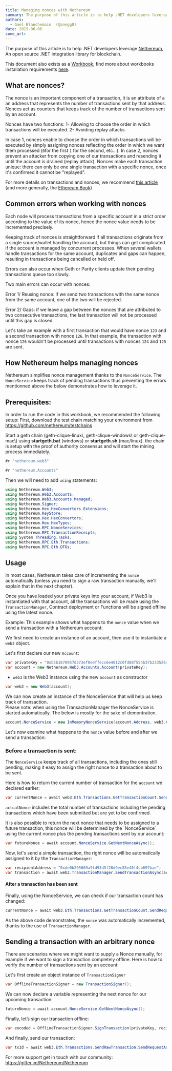 ```yaml
---
title: Managing nonces with Nethereum
summary: The purpose of this article is to help .NET developers leverage Nethereum, An open source .NET integration library for blockchain. This document also exists as a Workbook, find more about workbooks installation requirements here. What are nonces? The nonce is an important component of a transaction, it is an attribute of a an address that represents the number of transactions sent by that address. Nonces act as counters that keeps track of the number of transactions sent by an account. Nonces ha
authors:
  - Gaël Blanchemain  (@anegg0)
date: 2019-06-06
some_url: 
---
```


The purpose of this article is to help .NET developers leverage  [Nethereum](https://nethereum.com/), An open source .NET integration library for blockchain.

This document also exists as a [Workbook](https://github.com/Nethereum/Nethereum.Workbooks/blob/master/docs/nethereum-managing-nonces.workbook), find more about workbooks installation requirements  [here](https://docs.microsoft.com/en-us/xamarin/tools/workbooks/install).

## What are nonces?

The nonce is an important component of a transaction, it is an attribute of a an address that represents the number of transactions sent by that address. Nonces act as counters that keeps track of the number of transactions sent  by an account.

Nonces have two functions:
1- Allowing to choose the order in which transactions will be executed.
2- Avoiding replay attacks.

In case 1, nonces enable to choose the order in which transactions will be executed by simply assigning nonces reflecting the order in which we want them processed (`0`for the first `1` for the second, etc...).
In case 2, nonces prevent an attacker from copying one of our transactions and resending it until the account is drained (replay attack). Nonces make each transaction unique: there can only be one single transaction with a specific nonce, once it's confirmed it cannot be "replayed".

For more details on transactions and nonces, we recommend [this article](https://github.com/ethereumbook/ethereumbook/blob/develop/06transactions.asciidoc#the-transaction-nonce) (and more generally, the [Ethereum Book](https://github.com/ethereumbook/ethereumbook))

## Common errors when working with nonces

Each node will process transactions from a specific account in a strict order according to the value of its nonce, hence the nonce value needs to be incremented precisely.

Keeping track of nonces is straightforward if all transactions originate from a single source/wallet handling the account, but things can get complicated if the account is managed by concurrent processes.
When several wallets handle transactions for the same account, duplicates and gaps can happen, resulting in transactions being cancelled or held off.

Errors can also occur when Geth or Parity clients update their pending transactions queue too slowly.

Two main errors can occur with nonces:

Error 1/ Reusing nonce: if we send two transactions with the same nonce from the same account, one of the two will be rejected.

Error 2/ Gaps: if we leave a gap between the nonces that are attributed to two consecutive transactions, the last transaction will not be processed until this gap is closed.

Let's take an example with a first transaction that would have nonce `123` and a second transaction with nonce `126`. In that example, the transaction with nonce `126` wouldn't be processed until transactions with nonces `124` and `125` are sent.

## How Nethereum helps managing nonces

Nethereum simplifies nonce management thanks to the `NonceService`.
The `NonceService` keeps track of pending transactions thus preventing the errors mentionned above the below demonstrates how to leverage it.

## Prerequisites:

In order to run the code in this workbook, we recommended the following setup:
First, download the test chain matching your environment from <https://github.com/nethereum/testchains>

Start a geth chain (geth-clique-linux\\, geth-clique-windows\\ or geth-clique-mac\\) using **startgeth.bat** (windows) or **startgeth.sh** (mac/linux). the chain is setup with the proof of authority consensus and will start the mining process immediately.

```csharp
#r "nethereum.web3"
```

```csharp
#r "nethereum.Accounts"
```

Then we will need to add `using` statements:

```csharp
using Nethereum.Web3;
using Nethereum.Web3.Accounts;
using Nethereum.Web3.Accounts.Managed;
using Nethereum.Signer;
using Nethereum.Hex.HexConvertors.Extensions;
using Nethereum.KeyStore;
using Nethereum.Hex.HexConvertors;
using Nethereum.Hex.HexTypes;
using Nethereum.RPC.NonceServices;
using Nethereum.RPC.TransactionReceipts;
using System.Threading.Tasks;
using Nethereum.RPC.Eth.Transactions;
using Nethereum.RPC.Eth.DTOs;
```

## Usage

In most cases, Nethereum takes care of incrementing the `nonce` automatically (unless you need to sign a raw transaction manually, we'll explain that in the next chapter).

Once you have loaded your private keys into your account, if Web3 is instantiated with that account, all the transactions will be made using the `TransactionManager`, Contract deployment or Functions will be signed offline using the latest nonce.

Example:
This example shows what happens to the `nonce` value when we send a transaction with a Nethereum account:

We first need to create an instance of an account, then use it to instantiate a `web3` object.

Let's first declare our new `Account`:

```csharp
var privateKey = "0xb5b1870957d373ef0eeffecc6e4812c0fd08f554b37b233526acc331bf1544f7";
var account = new Nethereum.Web3.Accounts.Account(privateKey);
```

* `web3` is the Web3 instance using the new `account` as constructor

```csharp
var web3 = new Web3(account);
```

We can now create an instance of the NonceService that will help us keep track of transaction.\
Please note: when using the TransactionManager the NonceService is started automatically. The below is mostly for the sake of demontration.

```csharp
account.NonceService = new InMemoryNonceService(account.Address, web3.Client);
```

Let's now examine what happens to the `nonce` value before and after we send a transaction:

### Before a transaction is sent:

The `NonceService` keeps track of all transactions, including the ones still pending, making it easy to assign the right nonce to a transaction about to be sent.

Here is how to return the current number of transaction for the `account` we declared earlier:

```csharp
var currentNonce = await web3.Eth.Transactions.GetTransactionCount.SendRequestAsync(account.Address, BlockParameter.CreatePending());
```

`actualNonce` includes the total number of transactions including the pending transactions which have been submitted but are yet to be confirmed.

It is also possible to return the next nonce that needs to be assigned to a future transaction, this nonce will be determined by the \`NonceService\` using the current nonce plus the pending transactions sent by our account:

```csharp
var futureNonce = await account.NonceService.GetNextNonceAsync();
```

Now, let's send a simple transaction, the right nonce will be automatically assigned to it by the `TransactionManager`:

```csharp
var recipientAddress = "0xde0b295669a9fd93d5f28d9ec85e40f4cb697bae";
var transaction = await web3.TransactionManager.SendTransactionAsync(account.Address, recipientAddress, new HexBigInteger(1));
```

#### After a transaction has been sent

Finally, using the NonceService, we can check if our transaction count has changed:

```csharp
currentNonce = await web3.Eth.Transactions.GetTransactionCount.SendRequestAsync(account.Address, BlockParameter.CreatePending());
```

As the above code demonstrates, the `nonce` was automatically incremented, thanks to the use of `TransactionManager`.

## Sending a transaction with an arbitrary nonce

There are scenarios where we might want to supply a Nonce manually, for example if we want to sign a transaction completely offline. Here is how to verify the number of transactions sent by an account:

Let's first create an object instance of `TransactionSigner`

```csharp
var OfflineTransactionSigner = new TransactionSigner();
```

We can now declare a variable representing the next nonce for our upcoming transaction:

```csharp
futureNonce = await account.NonceService.GetNextNonceAsync();
```

Finally, let’s sign our transaction offline:

```csharp
var encoded = OfflineTransactionSigner.SignTransaction(privateKey, recipientAddress, 10,futureNonce);
```

And finally, send our transaction:

```csharp
var txId = await web3.Eth.Transactions.SendRawTransaction.SendRequestAsync("0x" + encoded);
```


For more support get in touch with our community:  https://gitter.im/Nethereum/Nethereum
